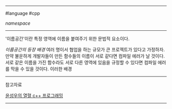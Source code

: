 
---

#language #cpp 

*namespace*

---

'이름공간'이란 특정 영역에 이름을 붙여주기 위한 문법적 요소이다.

*이름공간의 등장 배경*
여러 명이서 협업을 하는 규모가 큰 프로젝트가 있다고 가정하자. 만약 불운하게 개발자들이 만든 함수들의 이름이 서로 같다면 컴파일 에러가 날 것이다. 서로 같은 이름을 가진 함수라도 서로 다른 영역에 있음을 규정할 수 있다면 컴파일 에러를 막을 수 있을 것이다. 이러한 배경

---

참고자료

[윤성우의 열혈 c++ 프로그래밍](https://product.kyobobook.co.kr/detail/S000001589147)

---